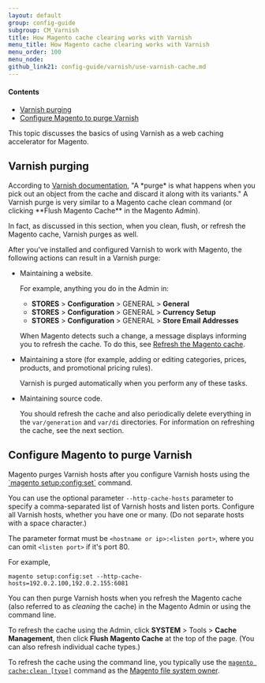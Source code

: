 ```yaml
---
layout: default
group: config-guide
subgroup: CM_Varnish
title: How Magento cache clearing works with Varnish
menu_title: How Magento cache clearing works with Varnish
menu_order: 100
menu_node: 
github_link21: config-guide/varnish/use-varnish-cache.md
---
```


#### Contents
*	<a href="#use-varnish-magento-purge">Varnish purging</a>
*	<a href="#use-varnish-magento-purge">Configure Magento to purge Varnish</a>

This topic discusses the basics of using Varnish as a web caching accelerator for Magento.

<h2 id="use-varnish-magento-purge">Varnish purging</h2>
According to <a href="https://www.varnish-cache.org/docs/trunk/users-guide/purging.html" target="_blank">Varnish documentation</a>, "A *purge* is what happens when you pick out an object from the cache and discard it along with its variants." A Varnish purge is very similar to a Magento cache clean command (or clicking **Flush Magento Cache** in the Magento Admin).

In fact, as discussed in this section, when you clean, flush, or refresh the Magento cache, Varnish purges as well.

After you've installed and configured Varnish to work with Magento, the following actions can result in a Varnish purge:

*	Maintaining a website.

	For example, anything you do in the Admin in:

	*	**STORES** > **Configuration** > GENERAL > **General**
	*	**STORES** > **Configuration** > GENERAL > **Currency Setup**
	*	**STORES** > **Configuration** > GENERAL > **Store Email Addresses**

	When Magento detects such a change, a message displays informing you to refresh the cache. To do this, see <a href="#use-varnish-cache">Refresh the Magento cache</a>.

*	Maintaining a store (for example, adding or editing categories, prices, products, and promotional pricing rules).

	Varnish is purged automatically when you perform any of these tasks.

*	Maintaining source code. 

	You should refresh the cache and also periodically delete everything in the `var/generation` and `var/di` directories. For information on refreshing the cache, see the next section.

<h2 id="use-varnish-magento-purge">Configure Magento to purge Varnish</h2>
Magento purges Varnish hosts after you configure Varnish hosts using the <a href="{{ site.gdeurl21 }}install-gde/install/cli/install-cli-subcommands-deployment.html">`magento setup:config:set`</a> command. 

You can use the optional parameter `--http-cache-hosts` parameter to specify a comma-separated list of Varnish hosts and listen ports. Configure all Varnish hosts, whether you have one or many. (Do not separate hosts with a space character.)

The parameter format must be `<hostname or ip>:<listen port>`, where you can omit `<listen port>` if it's port 80. 

For example, 

	magento setup:config:set --http-cache-hosts=192.0.2.100,192.0.2.155:6081

You can then purge Varnish hosts when you refresh the Magento cache (also referred to as *cleaning* the cache) in the Magento Admin or using the command line.

To refresh the cache using the Admin, click **SYSTEM** > Tools > **Cache Management**, then click **Flush Magento Cache** at the top of the page. (You can also refresh individual cache types.)

To refresh the cache using the command line, you typically use the <a href="{{ site.gdeurl21 }}config-guide/cli/config-cli-subcommands-cache.html#config-cli-subcommands-cache-clean">`magento cache:clean [type]`</a> command as the <a href="{{ site.gdeurl21 }}install-gde/prereq/apache-user.html">Magento file system owner</a>.


